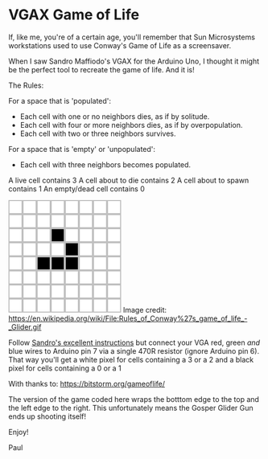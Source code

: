 # VGAX Game of Life

If, like me, you're of a certain age, you'll remember that Sun Microsystems
workstations used to use Conway's Game of Life as a screensaver.

When I saw Sandro Maffiodo's VGAX for the Arduino Uno, I thought it might be
the perfect tool to recreate the game of life. And it is!

The Rules:

For a space that is 'populated':
- Each cell with one or no neighbors dies, as if by solitude.
- Each cell with four or more neighbors dies, as if by overpopulation.
- Each cell with two or three neighbors survives.

For a space that is 'empty' or 'unpopulated':
- Each cell with three neighbors becomes populated.

A live cell contains 3
A cell about to die contains 2
A cell about to spawn contains 1
An empty/dead cell contains 0

![Glider.gif](https://github.com/PaulZC/VGAX_Game_of_Life/blob/master/Rules_of_Conway's_game_of_life_-_Glider.gif)
Image credit: https://en.wikipedia.org/wiki/File:Rules_of_Conway%27s_game_of_life_-_Glider.gif

Follow [Sandro's excellent instructions](https://github.com/smaffer/vgax)
but connect your VGA red, green _and_ blue wires to Arduino pin 7 via
a single 470R resistor (ignore Arduino pin 6). That way you'll get a white
pixel for cells containing a 3 or a 2 and a black pixel for cells containing
a 0 or a 1

With thanks to: https://bitstorm.org/gameoflife/

The version of the game coded here wraps the botttom edge to the top
and the left edge to the right. This unfortunately means the Gosper Glider Gun
ends up shooting itself!

Enjoy!

Paul

